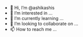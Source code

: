 - 👋 Hi, I’m @ashikashis
- 👀 I’m interested in ...
- 🌱 I’m currently learning ...
- 💞️ I’m looking to collaborate on ...
- 📫 How to reach me ...

<!---
ashikashis/ashikashis is a ✨ special ✨ repository because its `README.md` (this file) appears on your GitHub profile.
You can click the Preview link to take a look at your changes.
--->
